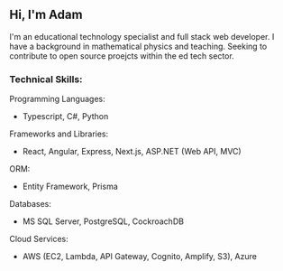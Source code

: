 ## Hi, I'm Adam

I'm an educational technology specialist and full stack web developer. I have a background in mathematical physics and teaching. Seeking to contribute to open source proejcts within the ed tech sector.

### Technical Skills:

Programming Languages:
- Typescript, C#, Python

Frameworks and Libraries:
- React, Angular, Express, Next.js, ASP.NET (Web API, MVC)

ORM:
- Entity Framework, Prisma

Databases:
- MS SQL Server, PostgreSQL, CockroachDB

Cloud Services:
- AWS (EC2, Lambda, API Gateway, Cognito, Amplify, S3), Azure


<!--
**adamrodrigues11/adamrodrigues11** is a ✨ _special_ ✨ repository because its `README.md` (this file) appears on your GitHub profile.

Here are some ideas to get you started:

- 🔭 I’m currently working on ...
- 🌱 I’m currently learning ...
- 👯 I’m looking to collaborate on ...
- 🤔 I’m looking for help with ...
- 💬 Ask me about ...
- 📫 How to reach me: ...
- 😄 Pronouns: ...
- ⚡ Fun fact: ...
-->
